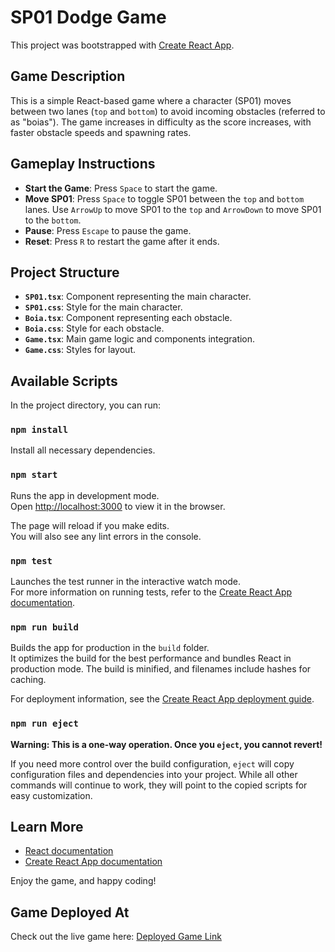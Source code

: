 # SP01 Dodge Game

This project was bootstrapped with [Create React App](https://github.com/facebook/create-react-app).

## Game Description

This is a simple React-based game where a character (SP01) moves between two lanes (`top` and `bottom`) to avoid incoming obstacles (referred to as "boias"). The game increases in difficulty as the score increases, with faster obstacle speeds and spawning rates.

## Gameplay Instructions

- **Start the Game**: Press `Space` to start the game.
- **Move SP01**: Press `Space` to toggle SP01 between the `top` and `bottom` lanes. Use `ArrowUp` to move SP01 to the `top` and `ArrowDown` to move SP01 to the `bottom`.
- **Pause**: Press `Escape` to pause the game.
- **Reset**: Press `R` to restart the game after it ends.

## Project Structure

- **`SP01.tsx`**: Component representing the main character.
- **`SP01.css`**: Style for the main character.
- **`Boia.tsx`**: Component representing each obstacle.
- **`Boia.css`**: Style for each obstacle.
- **`Game.tsx`**: Main game logic and components integration.
- **`Game.css`**: Styles for layout.

## Available Scripts

In the project directory, you can run:

### `npm install`

Install all necessary dependencies.

### `npm start`

Runs the app in development mode.\
Open [http://localhost:3000](http://localhost:3000) to view it in the browser.

The page will reload if you make edits.\
You will also see any lint errors in the console.

### `npm test`

Launches the test runner in the interactive watch mode.\
For more information on running tests, refer to the [Create React App documentation](https://facebook.github.io/create-react-app/docs/running-tests).

### `npm run build`

Builds the app for production in the `build` folder.\
It optimizes the build for the best performance and bundles React in production mode. The build is minified, and filenames include hashes for caching.

For deployment information, see the [Create React App deployment guide](https://facebook.github.io/create-react-app/docs/deployment).

### `npm run eject`

**Warning: This is a one-way operation. Once you `eject`, you cannot revert!**

If you need more control over the build configuration, `eject` will copy configuration files and dependencies into your project. While all other commands will continue to work, they will point to the copied scripts for easy customization.

## Learn More

- [React documentation](https://reactjs.org/)
- [Create React App documentation](https://facebook.github.io/create-react-app/docs/getting-started)

Enjoy the game, and happy coding!

## Game Deployed At

Check out the live game here: [Deployed Game Link](https://web.tecnico.ulisboa.pt/ist1103555/)

